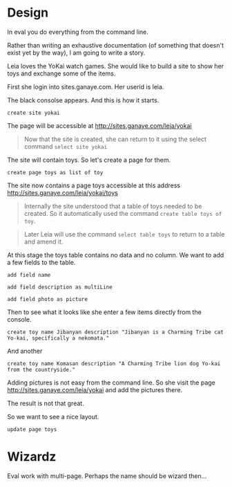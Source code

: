 Design
======

In eval you do everything from the command line.

Rather than writing an exhaustive documentation (of something that doesn't exist yet by the way), I am going to write a story.

Leia loves the YoKai watch games. 
She would like to build a site to show her toys and exchange some of the items.

First she login into sites.ganaye.com.
Her userid is leia.

The black consolse appears.
And this is how it starts.


`create site yokai`

The page will be accessible at <http://sites.ganaye.com/leia/yokai>


> Now that the site is created, she can return to it using the select command `select site yokai`


The site will contain toys. So let's create a page for them.

`create page toys as list of toy`

The site now contains a page toys accessible at this address <http://sites.ganaye.com/leia/yokai/toys>

> Internally the site understood that a table of toys needed to be created. So it automatically used the command `create table toys of toy`.

> Later Leia will use the command `select table toys` to return to a table and amend it.


At this stage the toys table contains no data and no column.
We want to add a few fields to the table.

`add field name`

`add field description as multiLine`

`add field photo as picture`

Then to see what it looks like she enter a few items directly from the console.

`create toy name Jibanyan description "Jibanyan is a Charming Tribe cat Yo-kai, specifically a nekomata."`

And another

`create toy name Komasan description "A Charming Tribe lion dog Yo-kai from the countryside."`

Adding pictures is not easy from the command line.
So she visit the page <http://sites.ganaye.com/leia/yokai> and add the pictures there.

The result is not that great.

So we want to see a nice layout.

`update page toys`



# Wizardz

Eval work with multi-page.
Perhaps the name should be wizard then...  














